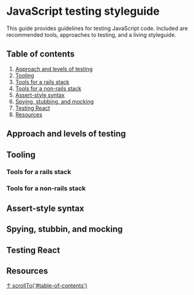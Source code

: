 # JavaScript testing styleguide

This guide provides guidelines for testing JavaScript code.
Included are recommended tools, approaches to testing, and a living styleguide.

## Table of contents

1. [Approach and levels of testing](#approach-and-leves-of-testing)
1. [Tooling](#tooling)
  1. [Tools for a rails stack](#tools-for-a-rails-stack)
  1. [Tools for a non-rails stack](#tools-for-a-non-rails-stack)
1. [Assert-style syntax](#assert-style-syntax)
1. [Spying, stubbing, and mocking](#spying-stubbing-and-mocking)
1. [Testing React](#testing-react)
1. [Resources](#resources)

## Approach and levels of testing

## Tooling

### Tools for a rails stack

### Tools for a non-rails stack

## Assert-style syntax

## Spying, stubbin, and mocking

## Testing React

## Resources

[↑ scrollTo('#table-of-contents')](#table-of-contents)
